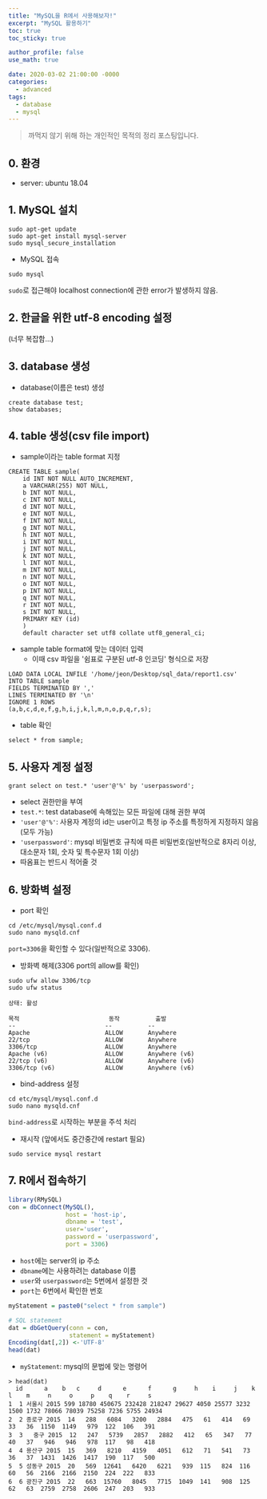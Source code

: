 ```yaml
---
title: "MySQL을 R에서 사용해보자!"
excerpt: "MySQL 활용하기"
toc: true
toc_sticky: true

author_profile: false
use_math: true

date: 2020-03-02 21:00:00 -0000
categories: 
  - advanced
tags:
  - database
  - mysql
---
```

> 까먹지 않기 위해 하는 개인적인 목적의 정리 포스팅입니다.

## 0. 환경
- server: ubuntu 18.04

## 1. MySQL 설치
```
sudo apt-get update
sudo apt-get install mysql-server
sudo mysql_secure_installation
```

- MySQL 접속
```
sudo mysql
```
`sudo`로 접근해야 localhost connection에 관한 error가 발생하지 않음.

## 2. 한글을 위한 utf-8 encoding 설정
(너무 복잡함...)

## 3. database 생성 
- database(이름은 test) 생성
```
create database test;
show databases;
```
## 4. table 생성(csv file import)

- sample이라는 table format 지정
```
CREATE TABLE sample(
	id INT NOT NULL AUTO_INCREMENT,
	a VARCHAR(255) NOT NULL,
	b INT NOT NULL,
	c INT NOT NULL,
	d INT NOT NULL,
	e INT NOT NULL,
	f INT NOT NULL,
	g INT NOT NULL,
	h INT NOT NULL,
	i INT NOT NULL,
	j INT NOT NULL,
	k INT NOT NULL,
	l INT NOT NULL,
	m INT NOT NULL,
	n INT NOT NULL,
	o INT NOT NULL,
	p INT NOT NULL,
	q INT NOT NULL,
	r INT NOT NULL,
	s INT NOT NULL,
	PRIMARY KEY (id)
	)
	default character set utf8 collate utf8_general_ci;
```
- sample table format에 맞는 데이터 입력
	- 이때 csv 파일을 '쉼표로 구분된 utf-8 인코딩' 형식으로 저장
```
LOAD DATA LOCAL INFILE '/home/jeon/Desktop/sql_data/report1.csv'
INTO TABLE sample
FIELDS TERMINATED BY ','
LINES TERMINATED BY '\n'
IGNORE 1 ROWS
(a,b,c,d,e,f,g,h,i,j,k,l,m,n,o,p,q,r,s);
```
- table 확인
```
select * from sample;
```

## 5. 사용자 계정 설정
```
grant select on test.* 'user'@'%' by 'userpassword';
```
-  select 권한만을 부여
- `test.*`: test database에 속해있는 모든 파일에 대해 권한 부여
- `'user'@'%'`: 사용자 계정의 id는 user이고 특정 ip 주소를 특정하게 지정하지 않음(모두 가능)
- `'userpassword'`: mysql 비밀번호 규칙에 따른 비밀번호(일반적으로 8자리 이상, 대소문자 1회, 숫자 및 특수문자 1회 이상)
- 따옴표는 반드시 적어줄 것

## 6. 방화벽 설정
- port 확인
```
cd /etc/mysql/mysql.conf.d
sudo nano mysqld.cnf
```
`port=3306`을 확인할 수 있다(일반적으로 3306).

- 방화벽 해제(3306 port의 allow를 확인)
```
sudo ufw allow 3306/tcp
sudo ufw status
```
```
상태: 활성

목적                         동작          출발
--                         --          --
Apache                     ALLOW       Anywhere
22/tcp                     ALLOW       Anywhere
3306/tcp                   ALLOW       Anywhere
Apache (v6)                ALLOW       Anywhere (v6)
22/tcp (v6)                ALLOW       Anywhere (v6)
3306/tcp (v6)              ALLOW       Anywhere (v6)
```
- bind-address 설정
```
cd etc/mysql/mysql.conf.d  
sudo nano mysqld.cnf  
```
`bind-address`로 시작하는 부분을 주석 처리

- 재시작 (앞에서도 중간중간에 restart 필요)
```
sudo service mysql restart
```

## 7. R에서 접속하기
```r
library(RMySQL)
con = dbConnect(MySQL(),
                host = 'host-ip',
                dbname = 'test',
                user='user',
                password = 'userpassword',
                port = 3306)
```
- `host`에는 server의 ip 주소
- `dbname`에는 사용하려는 database 이름
- `user`와 `userpassword`는 5번에서 설정한 것
- `port`는 6번에서 확인한 번호
```r
myStatement = paste0("select * from sample")

# SQL statememt
dat = dbGetQuery(conn = con,
                 statement = myStatement)
Encoding(dat[,2]) <-'UTF-8'
head(dat)
```
- `myStatement`: mysql의 문법에 맞는 명령어
```
> head(dat)
  id      a    b   c     d      e      f      g     h    i     j    k    l    m     n     o     p    q    r     s
1  1 서울시 2015 599 18780 450675 232428 218247 29627 4050 25577 3232 1500 1732 78066 78039 75258 7236 5755 24934
2  2 종로구 2015  14   288   6084   3200   2884   475   61   414   69   33   36  1150  1149   979  122  106   391
3  3   중구 2015  12   247   5739   2857   2882   412   65   347   77   40   37   946   946   978  117   98   418
4  4 용산구 2015  15   369   8210   4159   4051   612   71   541   73   36   37  1431  1426  1417  190  117   500
5  5 성동구 2015  20   569  12641   6420   6221   939  115   824  116   60   56  2166  2166  2150  224  222   833
6  6 광진구 2015  22   663  15760   8045   7715  1049  141   908  125   62   63  2759  2758  2606  247  203   933
```
<!--stackedit_data:
eyJoaXN0b3J5IjpbMTUwOTk4NTM0MV19
-->
